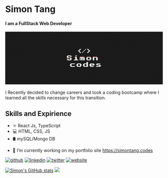 # Simon Tang
#### I am a FullStack Web Developer
![I am a FullStack Web Developer](https://github.com/simontcodes/simontcodes/blob/main/banner.png)

I Recently decided to change careers and took a coding bootcamp where I learned all the skills necessary for this transition.

## Skills and Expirience
* ⚛️ React Js, TypeScript
* 💻 HTML, CSS, JS
* 🛢️ mySQL/Mongo DB

- 🔭 I’m currently working on my portfolio site https://simontang.codes 


[<img src='https://cdn.jsdelivr.net/npm/simple-icons@3.0.1/icons/github.svg' alt='github' height='40'>](https://github.com/simontcodes)  [<img src='https://cdn.jsdelivr.net/npm/simple-icons@3.0.1/icons/linkedin.svg' alt='linkedin' height='40'>](https://www.linkedin.com/in/simon-tang-arias//)  [<img src='https://cdn.jsdelivr.net/npm/simple-icons@3.0.1/icons/twitter.svg' alt='twitter' height='40'>](https://twitter.com/simon_codes)  [<img src='https://cdn.jsdelivr.net/npm/simple-icons@3.0.1/icons/icloud.svg' alt='website' height='40'>](https://simontang.codes)  

[![Simon's GitHub stats](https://github-readme-stats.vercel.app/api?username=simontcodes)](https://github.com/anuraghazra/github-readme-stats)
<img src="https://github-readme-stats.vercel.app/api/top-langs/?username=simontcodes&layout=compact&theme=github_light&hide_border=true" />

